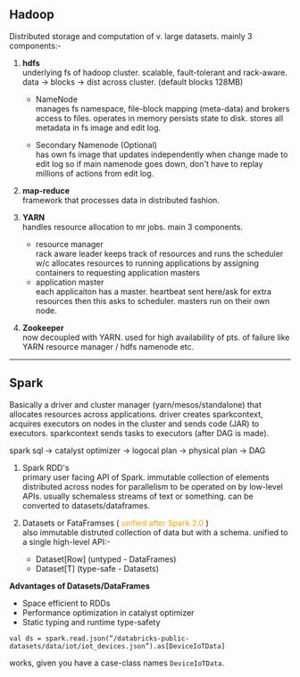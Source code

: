 ## Hadoop

Distributed storage and computation of v. large datasets. mainly 3 components:- 

1. **hdfs** <br>
underlying fs of hadoop cluster. scalable, fault-tolerant and rack-aware. data -> blocks -> dist across cluster. (default blocks 128MB)

    - NameNode <br>
    manages fs namespace, file-block mapping (meta-data) and brokers access to files. operates in memory persists state to disk. stores all metadata in fs image and edit log.

    - Secondary Namenode (Optional) <br>
    has own fs image that updates independently when change made to edit log so if main namenode goes down, don't have to replay millions of actions from edit log.


2. **map-reduce** <br>
framework that processes data in distributed fashion. 

3. **YARN** <br>
handles resource allocation to mr jobs. main 3 components. 

    - resource manager <br>
    rack aware leader keeps track of resources and runs the scheduler w/c allocates resources to running applications by assigning containers to requesting application masters
    - application master <br>
    each applicaiton has a master. heartbeat sent here/ask for extra resources then this asks to scheduler. masters run on their own node.

4. **Zookeeper** <br>
now decoupled with YARN. used for high availability of pts. of failure like YARN resource manager / hdfs namenode etc. 

***

## Spark

Basically a driver and cluster manager (yarn/mesos/standalone) that allocates resources across applications. driver creates sparkcontext, acquires executors on nodes in the cluster and sends code (JAR) to executors. sparkcontext sends tasks to executors (after DAG is made). 

spark sql -> catalyst optimizer -> logocal plan -> physical plan -> DAG

1. Spark RDD's <br>
primary user facing API of Spark. immutable collection of elements distributed across nodes for parallelism to be operated on by low-level APIs. usually schemaless streams of text or something. can be converted to datasets/dataframes.

2. Datasets or FataFramses ( <font color="orange">unified after Spark 2.0</font> ) <br>
also immutable distruted collection of data but with a schema. unified to a single high-level API:- <br>

    - Dataset[Row] (untyped - DataFrames)
    - Dataset[T] (type-safe - Datasets) 

**Advantages of Datasets/DataFrames**
- Space efficient to RDDs
- Performance optimization in catalyst optimizer
- Static typing and runtime type-safety

```spark sql
val ds = spark.read.json(“/databricks-public-datasets/data/iot/iot_devices.json”).as[DeviceIoTData]
```
works, given you have a case-class names ```DeviceIoTData```.
 
